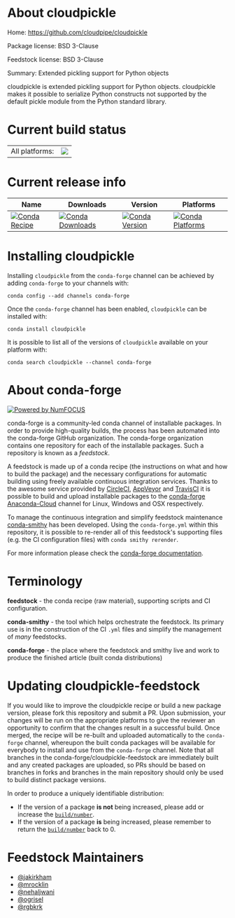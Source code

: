 About cloudpickle
=================

Home: https://github.com/cloudpipe/cloudpickle

Package license: BSD 3-Clause

Feedstock license: BSD 3-Clause

Summary: Extended pickling support for Python objects

cloudpickle is extended pickling support for Python objects.
cloudpickle makes it possible to serialize Python constructs not
supported by the default pickle module from the Python standard library.


Current build status
====================


<table><tr><td>All platforms:</td>
    <td>
      <a href="https://dev.azure.com/conda-forge/feedstock-builds/_build/latest?definitionId=3818&branchName=master">
        <img src="https://dev.azure.com/conda-forge/feedstock-builds/_apis/build/status/cloudpickle-feedstock?branchName=master">
      </a>
    </td>
  </tr>
</table>

Current release info
====================

| Name | Downloads | Version | Platforms |
| --- | --- | --- | --- |
| [![Conda Recipe](https://img.shields.io/badge/recipe-cloudpickle-green.svg)](https://anaconda.org/conda-forge/cloudpickle) | [![Conda Downloads](https://img.shields.io/conda/dn/conda-forge/cloudpickle.svg)](https://anaconda.org/conda-forge/cloudpickle) | [![Conda Version](https://img.shields.io/conda/vn/conda-forge/cloudpickle.svg)](https://anaconda.org/conda-forge/cloudpickle) | [![Conda Platforms](https://img.shields.io/conda/pn/conda-forge/cloudpickle.svg)](https://anaconda.org/conda-forge/cloudpickle) |

Installing cloudpickle
======================

Installing `cloudpickle` from the `conda-forge` channel can be achieved by adding `conda-forge` to your channels with:

```
conda config --add channels conda-forge
```

Once the `conda-forge` channel has been enabled, `cloudpickle` can be installed with:

```
conda install cloudpickle
```

It is possible to list all of the versions of `cloudpickle` available on your platform with:

```
conda search cloudpickle --channel conda-forge
```


About conda-forge
=================

[![Powered by NumFOCUS](https://img.shields.io/badge/powered%20by-NumFOCUS-orange.svg?style=flat&colorA=E1523D&colorB=007D8A)](http://numfocus.org)

conda-forge is a community-led conda channel of installable packages.
In order to provide high-quality builds, the process has been automated into the
conda-forge GitHub organization. The conda-forge organization contains one repository
for each of the installable packages. Such a repository is known as a *feedstock*.

A feedstock is made up of a conda recipe (the instructions on what and how to build
the package) and the necessary configurations for automatic building using freely
available continuous integration services. Thanks to the awesome service provided by
[CircleCI](https://circleci.com/), [AppVeyor](https://www.appveyor.com/)
and [TravisCI](https://travis-ci.com/) it is possible to build and upload installable
packages to the [conda-forge](https://anaconda.org/conda-forge)
[Anaconda-Cloud](https://anaconda.org/) channel for Linux, Windows and OSX respectively.

To manage the continuous integration and simplify feedstock maintenance
[conda-smithy](https://github.com/conda-forge/conda-smithy) has been developed.
Using the ``conda-forge.yml`` within this repository, it is possible to re-render all of
this feedstock's supporting files (e.g. the CI configuration files) with ``conda smithy rerender``.

For more information please check the [conda-forge documentation](https://conda-forge.org/docs/).

Terminology
===========

**feedstock** - the conda recipe (raw material), supporting scripts and CI configuration.

**conda-smithy** - the tool which helps orchestrate the feedstock.
                   Its primary use is in the construction of the CI ``.yml`` files
                   and simplify the management of *many* feedstocks.

**conda-forge** - the place where the feedstock and smithy live and work to
                  produce the finished article (built conda distributions)


Updating cloudpickle-feedstock
==============================

If you would like to improve the cloudpickle recipe or build a new
package version, please fork this repository and submit a PR. Upon submission,
your changes will be run on the appropriate platforms to give the reviewer an
opportunity to confirm that the changes result in a successful build. Once
merged, the recipe will be re-built and uploaded automatically to the
`conda-forge` channel, whereupon the built conda packages will be available for
everybody to install and use from the `conda-forge` channel.
Note that all branches in the conda-forge/cloudpickle-feedstock are
immediately built and any created packages are uploaded, so PRs should be based
on branches in forks and branches in the main repository should only be used to
build distinct package versions.

In order to produce a uniquely identifiable distribution:
 * If the version of a package **is not** being increased, please add or increase
   the [``build/number``](https://conda.io/docs/user-guide/tasks/build-packages/define-metadata.html#build-number-and-string).
 * If the version of a package **is** being increased, please remember to return
   the [``build/number``](https://conda.io/docs/user-guide/tasks/build-packages/define-metadata.html#build-number-and-string)
   back to 0.

Feedstock Maintainers
=====================

* [@jakirkham](https://github.com/jakirkham/)
* [@mrocklin](https://github.com/mrocklin/)
* [@nehaljwani](https://github.com/nehaljwani/)
* [@ogrisel](https://github.com/ogrisel/)
* [@rgbkrk](https://github.com/rgbkrk/)

